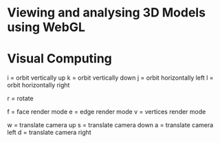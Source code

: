 # Viewing and analysing 3D Models using WebGL
# Visual Computing

i = orbit vertically up
k = orbit vertically down
j = orbit horizontally left
l = orbit horizontally right

r = rotate

f = face render mode
e = edge render mode
v = vertices render mode

w = translate camera up
s = translate camera down
a = translate camera left
d = translate camera right

